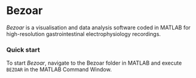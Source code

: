 # Bezoar
_Bezoar_ is a visualisation and data analysis software coded in MATLAB for high-resolution gastrointestinal electrophysiology recordings.

### Quick start
To start _Bezoar_, navigate to the Bezoar folder in MATLAB and execute `BEZOAR` in the MATLAB Command Window.
